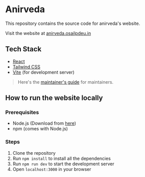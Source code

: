 # Anirveda

This repository contains the source code for anirveda's website.

Visit the website at [anirveda.osailpdeu.in](anirvedapdeu.in)

## Tech Stack

- [React](https://reactjs.org/)
- [Tailwind CSS](https://tailwindcss.com/)
- [Vite](https://vitejs.dev/) (for development server)

> Here's the [maintainer's guide](./Maintainers.md) for maintainers.

## How to run the website locally

### Prerequisites

- Node.js (Download from [here](https://nodejs.org/en/download/))
- npm (comes with Node.js)

### Steps

1. Clone the repository
2. Run `npm install` to install all the dependencies
3. Run `npm run dev` to start the development server
4. Open `localhost:3000` in your browser
